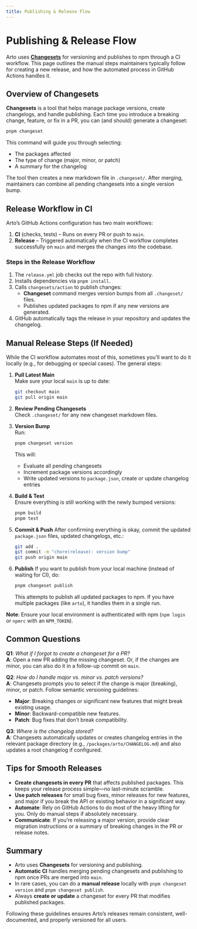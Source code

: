 ```yaml
---
title: Publishing & Release Flow
---
```


# Publishing & Release Flow

Arto uses **[Changesets](https://github.com/changesets/changesets)** for versioning and publishes to npm through a CI workflow. This page outlines the manual steps maintainers typically follow for creating a new release, and how the automated process in GitHub Actions handles it.

## Overview of Changesets

**Changesets** is a tool that helps manage package versions, create changelogs, and handle publishing. Each time you introduce a breaking change, feature, or fix in a PR, you can (and should) generate a changeset:

```bash
pnpm changeset
```

This command will guide you through selecting:

- The packages affected
- The type of change (major, minor, or patch)
- A summary for the changelog

The tool then creates a new markdown file in `.changeset/`. After merging, maintainers can combine all pending changesets into a single version bump.

## Release Workflow in CI

Arto’s GitHub Actions configuration has two main workflows:

1. **CI** (checks, tests) – Runs on every PR or push to `main`.
2. **Release** – Triggered automatically when the CI workflow completes successfully on `main` and merges the changes into the codebase.

### Steps in the Release Workflow

1. The `release.yml` job checks out the repo with full history.
2. Installs dependencies via `pnpm install`.
3. Calls `changesets/action` to publish changes:
   - **Changeset** command merges version bumps from all `.changeset/` files.
   - Publishes updated packages to npm if any new versions are generated.
4. GitHub automatically tags the release in your repository and updates the changelog.

## Manual Release Steps (If Needed)

While the CI workflow automates most of this, sometimes you’ll want to do it locally (e.g., for debugging or special cases). The general steps:

1. **Pull Latest Main**  
   Make sure your local `main` is up to date:
   ```bash
   git checkout main
   git pull origin main
   ```
2. **Review Pending Changesets**  
   Check `.changeset/` for any new changeset markdown files.

3. **Version Bump**  
   Run:

   ```bash
   pnpm changeset version
   ```

   This will:

   - Evaluate all pending changesets
   - Increment package versions accordingly
   - Write updated versions to `package.json`, create or update changelog entries

4. **Build & Test**  
   Ensure everything is still working with the newly bumped versions:
   ```bash
   pnpm build
   pnpm test
   ```
5. **Commit & Push**
   After confirming everything is okay, commit the updated `package.json` files, updated changelogs, etc.:
   ```bash
   git add .
   git commit -m "chore(release): version bump"
   git push origin main
   ```
6. **Publish**
   If you want to publish from your local machine (instead of waiting for CI), do:
   ```bash
   pnpm changeset publish
   ```
   This attempts to publish all updated packages to npm. If you have multiple packages (like `arto`), it handles them in a single run.

**Note**: Ensure your local environment is authenticated with npm (`npm login` or `npmrc` with an `NPM_TOKEN`).

## Common Questions

**Q1**: _What if I forgot to create a changeset for a PR?_  
**A**: Open a new PR adding the missing changeset. Or, if the changes are minor, you can also do it in a follow-up commit on `main`.

**Q2**: _How do I handle major vs. minor vs. patch versions?_  
**A**: Changesets prompts you to select if the change is major (breaking), minor, or patch. Follow semantic versioning guidelines:

- **Major**: Breaking changes or significant new features that might break existing usage.
- **Minor**: Backward-compatible new features.
- **Patch**: Bug fixes that don’t break compatibility.

**Q3**: _Where is the changelog stored?_  
**A**: Changesets automatically updates or creates changelog entries in the relevant package directory (e.g., `/packages/arto/CHANGELOG.md`) and also updates a root changelog if configured.

## Tips for Smooth Releases

- **Create changesets in every PR** that affects published packages. This keeps your release process simple—no last-minute scramble.
- **Use patch releases** for small bug fixes, minor releases for new features, and major if you break the API or existing behavior in a significant way.
- **Automate**: Rely on GitHub Actions to do most of the heavy lifting for you. Only do manual steps if absolutely necessary.
- **Communicate**: If you’re releasing a major version, provide clear migration instructions or a summary of breaking changes in the PR or release notes.

## Summary

- Arto uses **Changesets** for versioning and publishing.
- **Automatic CI** handles merging pending changesets and publishing to npm once PRs are merged into `main`.
- In rare cases, you can do a **manual release** locally with `pnpm changeset version` and `pnpm changeset publish`.
- Always **create or update** a changeset for every PR that modifies published packages.

Following these guidelines ensures Arto’s releases remain consistent, well-documented, and properly versioned for all users.
